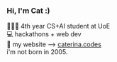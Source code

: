 ### Hi, I'm Cat :)

👩🏽‍💻 4th year CS+AI student at UoE <br>
💻 hackathons + web dev <br>
🌸 my website –> [caterina.codes](https://caterina.codes) <br>
i'm not born in 2005.

